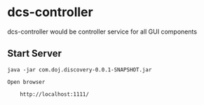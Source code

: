# dcs-controller
dcs-controller would be controller service for all GUI components

## Start Server 
```
java -jar com.doj.discovery-0.0.1-SNAPSHOT.jar

Open browser 

	http://localhost:1111/
	
```

